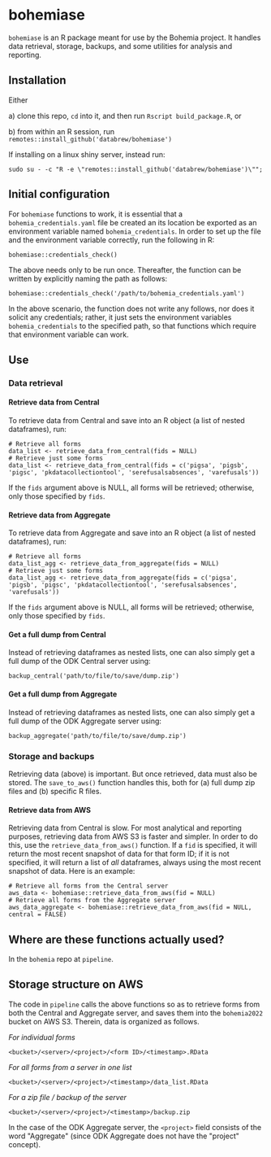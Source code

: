 
# bohemiase

`bohemiase` is an R package meant for use by the Bohemia project. It handles data retrieval, storage, backups, and some utilities for analysis and reporting.


## Installation

Either

a) clone this repo, `cd` into it, and then run `Rscript build_package.R`, or

b) from within an R session, run `remotes::install_github('databrew/bohemiase')`

If installing on a linux shiny server, instead run:

```
sudo su - -c "R -e \"remotes::install_github('databrew/bohemiase')\"";
```


## Initial configuration

For `bohemiase` functions to work, it is essential that a `bohemia_credentials.yaml` file be created an its location be exported as an environment variable named `bohemia_credentials`. In order to set up the file and the environment variable correctly, run the following in R:

```
bohemiase::credentials_check()
```

The above needs only to be run once. Thereafter, the function can be written by explicitly naming the path as follows:

```
bohemiase::credentials_check('/path/to/bohemia_credentials.yaml')
```

In the above scenario, the function does not write any follows, nor does it solicit any credentials; rather, it just sets the environment variables `bohemia_credentials` to the specified path, so that functions which require that environment variable can work.


## Use

### Data retrieval

#### Retrieve data from Central

To retrieve data from Central and save into an R object (a list of nested dataframes), run:

```
# Retrieve all forms
data_list <- retrieve_data_from_central(fids = NULL)
# Retrieve just some forms
data_list <- retrieve_data_from_central(fids = c('pigsa', 'pigsb', 'pigsc', 'pkdatacollectiontool', 'serefusalsabsences', 'varefusals'))
```

If the `fids` argument above is NULL, all forms will be retrieved; otherwise, only those specified by `fids`.

#### Retrieve data from Aggregate

To retrieve data from Aggregate and save into an R object (a list of nested dataframes), run:

```
# Retrieve all forms
data_list_agg <- retrieve_data_from_aggregate(fids = NULL)
# Retrieve just some forms
data_list_agg <- retrieve_data_from_aggregate(fids = c('pigsa', 'pigsb', 'pigsc', 'pkdatacollectiontool', 'serefusalsabsences', 'varefusals'))
```

If the `fids` argument above is NULL, all forms will be retrieved; otherwise, only those specified by `fids`.

#### Get a full dump from Central

Instead of retrieving dataframes as nested lists, one can also simply get a full dump of the ODK Central server using:

```
backup_central('path/to/file/to/save/dump.zip')
```

#### Get a full dump from Aggregate

Instead of retrieving dataframes as nested lists, one can also simply get a full dump of the ODK Aggregate server using:

```
backup_aggregate('path/to/file/to/save/dump.zip')
```


### Storage and backups

Retrieving data (above) is important. But once retrieved, data must also be stored. The `save_to_aws()` function handles this, both for (a) full dump zip files and (b) specific R files.


#### Retrieve data from AWS

Retrieving data from Central is slow. For most analytical and reporting purposes, retrieving data from AWS S3 is faster and simpler. In order to do this, use the `retrieve_data_from_aws()` function. If a `fid` is specified, it will return the most recent snapshot of data for that form ID; if it is not specified, it will return a list of _all_ dataframes, always using the most recent snapshot of data. Here is an example:

```
# Retrieve all forms from the Central server
aws_data <- bohemiase::retrieve_data_from_aws(fid = NULL)
# Retrieve all forms from the Aggregate server
aws_data_aggregate <- bohemiase::retrieve_data_from_aws(fid = NULL, central = FALSE)
```


## Where are these functions actually used?

In the `bohemia` repo at `pipeline`.

## Storage structure on AWS

The code in `pipeline` calls the above functions so as to retrieve forms from both the Central and Aggregate server, and saves them into the `bohemia2022` bucket on AWS S3. Therein, data is organized as follows.

*For individual forms*
```
<bucket>/<server>/<project>/<form ID>/<timestamp>.RData
```

*For all forms from a server in one list*
```
<bucket>/<server>/<project>/<timestamp>/data_list.RData
```

*For a zip file / backup of the server*
```
<bucket>/<server>/<project>/<timestamp>/backup.zip
```

In the case of the ODK Aggregate server, the `<project>` field consists of the word "Aggregate" (since ODK Aggregate does not have the "project" concept).



